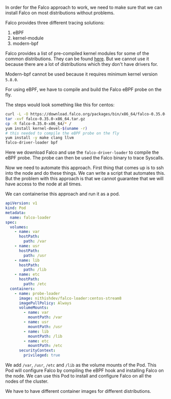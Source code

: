 In order for the Falco approach to work, we need to make sure that we can install Falco on most distributions without problems. 

Falco provides three different tracing solutions:
1. eBPF 
2. kernel-module
3. modern-bpf

Falco provides a list of pre-compiled kernel modules for some of the common distributions. They can be found [here](https://falcosecurity.github.io/kernel-crawler/?arch=x86_64&target=CentOS). 
But we cannot use it because there are a lot of distributions which they don't have drivers for. 

Modern-bpf cannot be used because it requires minimum kernel version `5.8.0`.

For using eBPF, we have to compile and build the Falco eBPF probe on the fly. 

The steps would look something like this for centos:

```bash
curl -L -O https://download.falco.org/packages/bin/x86_64/falco-0.35.0-x86_64.tar.gz
tar -xvf falco-0.35.0-x86_64.tar.gz
cp -R falco-0.35.0-x86_64/* /
yum install kernel-devel-$(uname -r)
# this needed to compile the eBPF probe on the fly
yum install -y make clang llvm
falco-driver-loader bpf
```

Here we download Falco and use the `falco-driver-loader` to compile the eBPF probe. The probe can then be used the Falco binary to trace Syscalls.

Now we need to automate this approach. First thing that comes up is to ssh into the node and do these things. We can write a script that automates this. But the problem with this approach is that we cannot guarantee that we will have access to the node at all times. 

We can containerise this approach and run it as a pod. 

```yaml
apiVersion: v1
kind: Pod
metadata: 
  name: falco-loader
spec: 
  volumes:
    - name: var
      hostPath:
        path: /var
    - name: usr
      hostPath:
        path: /usr
    - name: lib
      hostPath:
        path: /lib
    - name: etc
      hostPath:
        path: /etc
  containers:
    - name: probe-loader
      image: nithishdev/falco-loader:centos-stream8
      imagePullPolicy: Always
      volumeMounts:
        - name: var
          mountPath: /var
        - name: usr
          mountPath: /usr
        - name: lib
          mountPath: /lib
        - name: etc
          mountPath: /etc
      securityContext: 
        privileged: true
```

We add `/var`, `/usr`, `/etc` and `/lib` as the volume mounts of the Pod. This Pod will configure Falco by compiling the eBPF hook and installing Falco on the node. 
We can use this Pod to install and configure Falco on all the nodes of the cluster. 

We have to have different container images for different distributions. 

